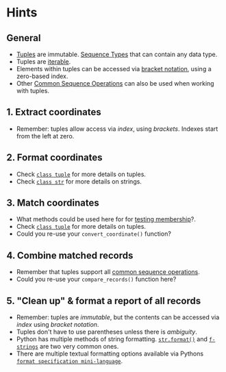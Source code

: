 # Hints

## General

- [Tuples][tuples] are immutable.
  [Sequence Types][sequence types] that can contain any data type.
- Tuples are [iterable][iterable].
- Elements within tuples can be accessed via [bracket notation][bracket notation], using a zero-based index.
- Other [Common Sequence Operations][common sequence operations] can also be used when working with tuples.

## 1. Extract coordinates

- Remember: tuples allow access via _index_, using _brackets_. Indexes start from the left at zero.

## 2. Format coordinates

- Check [`class tuple`][class tuple] for more details on tuples.
- Check [`class str`][class str] for more details on strings.

## 3. Match coordinates

- What methods could be used here for for [testing membership][testing membership]?.
- Check [`class tuple`][class tuple] for more details on tuples.
- Could you re-use your `convert_coordinate()` function?

## 4. Combine matched records

- Remember that tuples support all [common sequence operations][common sequence operations].
- Could you re-use your `compare_records()` function here?

## 5. "Clean up" & format a report of all records

- Remember: tuples are _immutable_, but the contents can be accessed via _index_ using _bracket notation_.
- Tuples don't have to use parentheses unless there is _ambiguity_.
- Python has multiple methods of string formatting. [`str.format()`][str.format] and
  [`f-strings`][f-strings] are two very common ones.
- There are multiple textual formatting options available via Pythons
  [`format specification mini-language`][format specification mini-language].

[tuples]: https://docs.python.org/3/tutorial/datastructures.html#tuples-and-sequences
[sequence types]: https://docs.python.org/3/library/stdtypes.html#typesseq
[iterable]: https://docs.python.org/3/glossary.html#term-iterable
[bracket notation]: https://stackoverflow.com/questions/30250282/whats-the-difference-between-the-square-bracket-and-dot-notations-in-python
[common sequence operations]: https://docs.python.org/3/library/stdtypes.html#common-sequence-operations
[class tuple]: https://docs.python.org/3/library/stdtypes.html#tuple
[class str]: https://docs.python.org/3/library/stdtypes.html#text-sequence-type-str
[str.format]: https://docs.python.org/3/library/stdtypes.html#str.format
[f-strings]: https://docs.python.org/3/tutorial/inputoutput.html#formatted-string-literals
[format specification mini-language]: https://docs.python.org/3/library/string.html#format-specification-mini-language
[testing membership]: https://docs.python.org/3/reference/expressions.html#membership-test-operations
